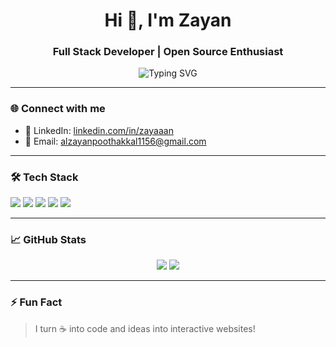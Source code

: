 <h1 align="center">Hi 👋, I'm Zayan</h1>
<h3 align="center">Full Stack Developer | Open Source Enthusiast</h3>

<p align="center">
  <img src="https://readme-typing-svg.demolab.com?font=Fira+Code&size=24&pause=1000&color=F7931E&center=true&vCenter=true&width=450&lines=Full+Stack+Developer;JavaScript+%7C+React+%7C+Node.js;Open+Source+Contributor;Building+zayan.dev" alt="Typing SVG" />
</p>

---

### 🌐 Connect with me


- 💼 LinkedIn: [linkedin.com/in/zayaaan](https://www.linkedin.com/in/al-zayan-p-973359330)
- 📧 Email: alzayanpoothakkal1156@gmail.com 

---

### 🛠️ Tech Stack

<p align="left">
  <img src="https://img.shields.io/badge/JavaScript-F7DF1E?logo=javascript&logoColor=black" />
  <img src="https://img.shields.io/badge/React-61DAFB?logo=react&logoColor=black" />
  <img src="https://img.shields.io/badge/Node.js-339933?logo=nodedotjs&logoColor=white" />
  <img src="https://img.shields.io/badge/Express-000000?logo=express&logoColor=white" />
  <img src="https://img.shields.io/badge/MongoDB-47A248?logo=mongodb&logoColor=white" />
</p>

---

### 📈 GitHub Stats

<p align="center">
  <img src="https://github-readme-stats.vercel.app/api?username=zayaaan-al&show_icons=true&theme=tokyonight" />
  <img src="https://github-readme-streak-stats.herokuapp.com/?user=zayaaan-al&theme=tokyonight" />
</p>

---

### ⚡ Fun Fact

> I turn ☕ into code and ideas into interactive websites!


